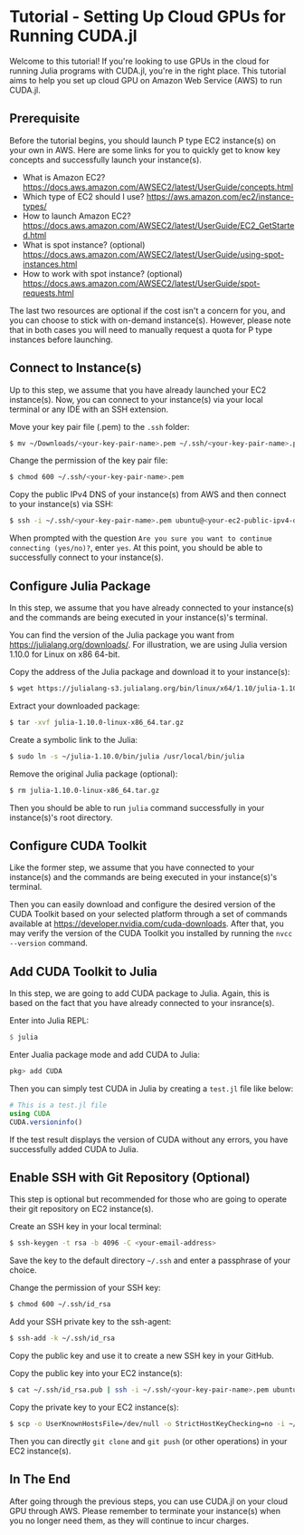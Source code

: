# Tutorial - Setting Up Cloud GPUs for Running CUDA.jl

Welcome to this tutorial! If you're looking to use GPUs in the cloud for running Julia programs with CUDA.jl, you're in the right place. This tutorial aims to help you set up cloud GPU on Amazon Web Service (AWS) to run CUDA.jl.

## Prerequisite

Before the tutorial begins, you should launch P type EC2 instance(s) on your own in AWS. Here are some links for you to quickly get to know key concepts and successfully launch your instance(s).

- What is Amazon EC2? https://docs.aws.amazon.com/AWSEC2/latest/UserGuide/concepts.html
- Which type of EC2 should I use?
  https://aws.amazon.com/ec2/instance-types/
- How to launch Amazon EC2? https://docs.aws.amazon.com/AWSEC2/latest/UserGuide/EC2_GetStarted.html
- What is spot instance? (optional) https://docs.aws.amazon.com/AWSEC2/latest/UserGuide/using-spot-instances.html
- How to work with spot instance? (optional) https://docs.aws.amazon.com/AWSEC2/latest/UserGuide/spot-requests.html

The last two resources are optional if the cost isn't a concern for you, and you can choose to stick with on-demand instance(s). However, please note that in both cases you will need to manually request a quota for P type instances before launching.

## Connect to Instance(s)

Up to this step, we assume that you have already launched your EC2 instance(s). Now, you can connect to your instance(s) via your local terminal or any IDE with an SSH extension.

Move your key pair file (.pem) to the `.ssh` folder:

```Bash
$ mv ~/Downloads/<your-key-pair-name>.pem ~/.ssh/<your-key-pair-name>.pem
```

Change the permission of the key pair file:

```Bash
$ chmod 600 ~/.ssh/<your-key-pair-name>.pem
```

Copy the public IPv4 DNS of your instance(s) from AWS and then connect to your instance(s) via SSH:

```Bash
$ ssh -i ~/.ssh/<your-key-pair-name>.pem ubuntu@<your-ec2-public-ipv4-dns>
```

When prompted with the question `Are you sure you want to continue connecting (yes/no)?`, enter `yes`. At this point, you should be able to successfully connect to your instance(s).

## Configure Julia Package

In this step, we assume that you have already connected to your instance(s) and the commands are being executed in your instance(s)'s terminal.

You can find the version of the Julia package you want from https://julialang.org/downloads/. For illustration, we are using Julia version 1.10.0 for Linux on x86 64-bit.

Copy the address of the Julia package and download it to your instance(s):

```Bash
$ wget https://julialang-s3.julialang.org/bin/linux/x64/1.10/julia-1.10.0-linux-x86_64.tar.gz
```

Extract your downloaded package:

```Bash
$ tar -xvf julia-1.10.0-linux-x86_64.tar.gz
```

Create a symbolic link to the Julia:

```Bash
$ sudo ln -s ~/julia-1.10.0/bin/julia /usr/local/bin/julia
```

Remove the original Julia package (optional):

```Bash
$ rm julia-1.10.0-linux-x86_64.tar.gz
```

Then you should be able to run `julia` command successfully in your instance(s)'s root directory.

## Configure CUDA Toolkit

Like the former step, we assume that you have connected to your instance(s) and the commands are being executed in your instance(s)'s terminal.

Then you can easily download and configure the desired version of the CUDA Toolkit based on your selected platform through a set of commands available at https://developer.nvidia.com/cuda-downloads. After that, you may verify the version of the CUDA Toolkit you installed by running the `nvcc --version` command.

## Add CUDA Toolkit to Julia

In this step, we are going to add CUDA package to Julia. Again, this is based on the fact that you have already connected to your insrance(s).

Enter into Julia REPL:

```Julia
$ julia
```

Enter Jualia package mode and add CUDA to Julia:

```Julia
pkg> add CUDA
```

Then you can simply test CUDA in Julia by creating a `test.jl` file like below:

```Julia
# This is a test.jl file
using CUDA
CUDA.versioninfo()
```

If the test result displays the version of CUDA without any errors, you have successfully added CUDA to Julia.

## Enable SSH with Git Repository (Optional)

This step is optional but recommended for those who are going to operate their git repository on EC2 instance(s).

Create an SSH key in your local terminal:

```Bash
$ ssh-keygen -t rsa -b 4096 -C <your-email-address>
```

Save the key to the default directory `~/.ssh` and enter a passphrase of your choice.

Change the permission of your SSH key:

```Bash
$ chmod 600 ~/.ssh/id_rsa
```

Add your SSH private key to the ssh-agent:

```Bash
$ ssh-add -k ~/.ssh/id_rsa
```

Copy the public key and use it to create a new SSH key in your GitHub.

Copy the public key into your EC2 instance(s):

```Bash
$ cat ~/.ssh/id_rsa.pub | ssh -i ~/.ssh/<your-key-pair-name>.pem ubuntu@<your-ec2-public-ipv4-dns> "cat >> .ssh/authorized_keys"
```

Copy the private key to your EC2 instance(s):

```Bash
$ scp -o UserKnownHostsFile=/dev/null -o StrictHostKeyChecking=no -i ~/.ssh/<your-key-pair-name>.pem ~/.ssh/id_rsa ubuntu@<your-ec2-public-ipv4-dns>:~/.ssh/
```

Then you can directly `git clone` and `git push` (or other operations) in your EC2 instance(s).

## In The End

After going through the previous steps, you can use CUDA.jl on your cloud GPU through AWS. Please remember to terminate your instance(s) when you no longer need them, as they will continue to incur charges.
